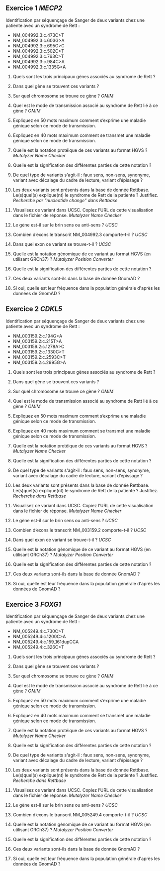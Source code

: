 ## Exercice 1 *MECP2*
Identification par séquençage de Sanger de deux variants chez une patiente avec un syndrome de Rett :
* NM_004992.3:c.473C>T
* NM_004992.3:c.603G>A
* NM_004992.3:c.695G>C
* NM_004992.3:c.502C>T
* NM_004992.3:c.763C>T
* NM_004992.3:c.984C>A
* NM_004992.3:c.1335G>A

1. Quels sont les trois principaux gènes associés au syndrome de Rett ?
2. Dans quel gène se trouvent ces variants ?
3. Sur quel chromosome se trouve ce gène ? *OMIM*
4. Quel est le mode de transmission associé au syndrome de Rett lié à ce gène ? *OMIM*
5. Expliquez en 50 mots maximum comment s’exprime une maladie génique selon ce mode de transmission.
6. Expliquez en 40 mots maximum comment se transmet une maladie génique selon ce mode de transmission.

7. Quelle est la notation protéique de ces variants au format HGVS ? *Mutalyzer Name Checker*
8. Quelle est la signification des différentes parties de cette notation ?
9. De quel type de variants s'agit-il : faux sens, non-sens, synonyme, variant avec décalage du cadre de lecture, variant d’épissage ?

10. Les deux variants sont présents dans la base de donnée Rettbase. Le(s)quel(s) explique(nt) le syndrome de Rett de la patiente ? Justifiez. *Recherche par "nucleotide change" dans Rettbase*

11. Visualisez ce variant dans UCSC. Copiez l’URL de cette visualisation dans le fichier de réponse. *Mutalyzer Name Checker*
12. Le gène est-il sur le brin sens ou anti-sens ? *UCSC*
13. Combien d’exons le transcrit NM_004992.3 comporte-t-il ? *UCSC*
14. Dans quel exon ce variant se trouve-t-il ? *UCSC*

15. Quelle est la notation génomique de ce variant au format HGVS (en utilisant GRCh37) ? *Mutalyzer Position Converter*
16. Quelle est la signification des différentes parties de cette notation ?
17. Ces deux variants sont-ils dans la base de donnée GnomAD ?
18. Si oui, quelle est leur fréquence dans la population générale d'après les données de GnomAD ?

## Exercice 2 *CDKL5*
Identification par séquençage de Sanger de deux variants chez une patiente avec un syndrome de Rett :
* NM_003159.2:c.194G>A
* NM_003159.2:c.215T>A
* NM_003159.2:c.1278A>C
* NM_003159.2:c.1330C>T
* NM_003159.2:c.2593C>T
* NM_003159.2:c.2995G>A


1. Quels sont les trois principaux gènes associés au syndrome de Rett ?
2. Dans quel gène se trouvent ces variants ?
3. Sur quel chromosome se trouve ce gène ? *OMIM*
4. Quel est le mode de transmission associé au syndrome de Rett lié à ce gène ? *OMIM*
5. Expliquez en 50 mots maximum comment s’exprime une maladie génique selon ce mode de transmission.
6. Expliquez en 40 mots maximum comment se transmet une maladie génique selon ce mode de transmission.

7. Quelle est la notation protéique de ces variants au format HGVS ? *Mutalyzer Name Checker*
8. Quelle est la signification des différentes parties de cette notation ?
9. De quel type de variants s'agit-il : faux sens, non-sens, synonyme, variant avec décalage du cadre de lecture, variant d’épissage ?

10. Les deux variants sont présents dans la base de donnée Rettbase. Le(s)quel(s) explique(nt) le syndrome de Rett de la patiente ? Justifiez. *Recherche dans Rettbase*

11. Visualisez ce variant dans UCSC. Copiez l’URL de cette visualisation dans le fichier de réponse. *Mutalyzer Name Checker*
12. Le gène est-il sur le brin sens ou anti-sens ? *UCSC*
13. Combien d’exons le transcrit NM_003159.2 comporte-t-il ? *UCSC*
14. Dans quel exon ce variant se trouve-t-il ? *UCSC*

15. Quelle est la notation génomique de ce variant au format HGVS (en utilisant GRCh37) ? *Mutalyzer Position Converter*
16. Quelle est la signification des différentes parties de cette notation ?
17. Ces deux variants sont-ils dans la base de donnée GnomAD ?
18. Si oui, quelle est leur fréquence dans la population générale d'après les données de GnomAD ?

## Exercice 3 *FOXG1*
Identification par séquençage de Sanger de deux variants chez une patiente avec un syndrome de Rett :
* NM_005249.4:c.730C>T
* NM_005249.4:c.1200C>A
* NM_005249.4:c.159_161dupCCA
* NM_005249.4:c.326C>T

1. Quels sont les trois principaux gènes associés au syndrome de Rett ?
2. Dans quel gène se trouvent ces variants ?
3. Sur quel chromosome se trouve ce gène ? *OMIM*
4. Quel est le mode de transmission associé au syndrome de Rett lié à ce gène ? *OMIM*
5. Expliquez en 50 mots maximum comment s’exprime une maladie génique selon ce mode de transmission.
6. Expliquez en 40 mots maximum comment se transmet une maladie génique selon ce mode de transmission.

7. Quelle est la notation protéique de ces variants au format HGVS ? *Mutalyzer Name Checker*
8. Quelle est la signification des différentes parties de cette notation ?
9. De quel type de variants s'agit-il : faux sens, non-sens, synonyme, variant avec décalage du cadre de lecture, variant d’épissage ?

10. Les deux variants sont présents dans la base de donnée Rettbase. Le(s)quel(s) explique(nt) le syndrome de Rett de la patiente ? Justifiez. *Recherche dans Rettbase*

11. Visualisez ce variant dans UCSC. Copiez l’URL de cette visualisation dans le fichier de réponse. *Mutalyzer Name Checker*
12. Le gène est-il sur le brin sens ou anti-sens ? *UCSC*
13. Combien d’exons le transcrit NM_005249.4 comporte-t-il ? *UCSC*

15. Quelle est la notation génomique de ce variant au format HGVS (en utilisant GRCh37) ? *Mutalyzer Position Converter*
16. Quelle est la signification des différentes parties de cette notation ?
17. Ces deux variants sont-ils dans la base de donnée GnomAD ?
18. Si oui, quelle est leur fréquence dans la population générale d'après les données de GnomAD ?
